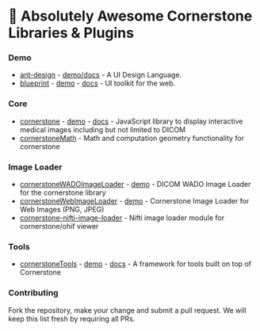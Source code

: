 # 🚀 Absolutely Awesome Cornerstone Libraries & Plugins



### Demo
- [ant-design](https://github.com/ant-design/ant-design) - [demo/docs](https://ant.design/docs/react/introduce) - A UI Design Language.
- [blueprint](https://github.com/palantir/blueprint) - [demo](https://blueprintjs.com/) - [docs](https://blueprintjs.com/docs/) - UI toolkit for the web.

### Core

- [cornerstone](https://github.com/cornerstonejs/cornerstone) - [demo](https://rawgit.com/cornerstonejs/cornerstone/master/example/index.html) - [docs](https://docs.cornerstonejs.org/) - JavaScript library to display interactive medical images including but not limited to DICOM
- [cornerstoneMath](https://github.com/cornerstonejs/cornerstoneMath) - Math and computation geometry functionality for cornerstone

### Image Loader

- [cornerstoneWADOImageLoader](https://github.com/cornerstonejs/cornerstoneWADOImageLoader) - [demo](http://rawgithub.com/cornerstonejs/cornerstoneWADOImageLoader/master/examples/index.html) - DICOM WADO Image Loader for the cornerstone library
- [cornerstoneWebImageLoader](https://github.com/cornerstonejs/cornerstoneWebImageLoader) - [demo](http://rawgit.com/cornerstonejs/cornerstoneWebImageLoader/master/examples/index.html) - Cornerstone Image Loader for Web Images (PNG, JPEG)
- [cornerstone-nifti-image-loader](https://github.com/cornerstonejs/cornerstone-nifti-image-loader) - Nifti image loader module for cornerstone/ohif viewer

### Tools

- [cornerstoneTools](https://github.com/cornerstonejs/cornerstoneTools) - [demo](https://tools.cornerstonejs.org/examples/) - [docs](https://tools.cornerstonejs.org/) - A framework for tools built on top of Cornerstone



### Contributing

Fork the repository, make your change and submit a pull request. We will keep this list fresh by requiring all PRs.